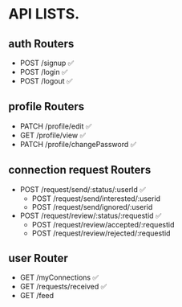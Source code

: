 # API LISTS.

## auth Routers
- POST /signup ✅
- POST /login ✅
- POST /logout ✅

## profile Routers
- PATCH /profile/edit ✅
- GET /profile/view ✅
- PATCH /profile/changePassword ✅

## connection request Routers
- POST /request/send/:status/:userId ✅
    - POST /request/send/interested/:userid
    - POST /request/send/ignored/:userid
- POST /request/review/:status/:requestid ✅
    - POST /request/review/accepted/:requestid
    - POST /request/review/rejected/:requestid

## user Router
- GET /myConnections ✅
- GET /requests/received ✅
- GET /feed 